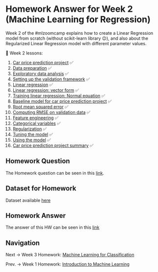 # Homework Answer for Week 2 (Machine Learning for Regression)
Week 2 of the #mlzoomcamp explains how to create a Linear Regression model from scratch (without scikit-learn library :wink:), and also about the Regularized Linear Regression model with different parameter values. 

:book: Week 2 lessons:
1. [Car price prediction project](https://github.com/alexeygrigorev/mlbookcamp-code/blob/master/course-zoomcamp/02-regression/01-car-price-intro.md) :white_check_mark:
2. [Data preparation](https://github.com/alexeygrigorev/mlbookcamp-code/blob/master/course-zoomcamp/02-regression) :white_check_mark:
3. [Exploratory data analysis](https://github.com/alexeygrigorev/mlbookcamp-code/blob/master/course-zoomcamp/02-regression/03-eda.md) :white_check_mark:
4. [Setting up the validation framework](https://github.com/alexeygrigorev/mlbookcamp-code/blob/master/course-zoomcamp/02-regression/04-validation-framework.md) :white_check_mark:
5. [Linear regression](https://github.com/alexeygrigorev/mlbookcamp-code/blob/master/course-zoomcamp/02-regression/05-linear-regression-simple.md) :white_check_mark:
6. [Linear regression: vector form](https://github.com/alexeygrigorev/mlbookcamp-code/blob/master/course-zoomcamp/02-regression/06-linear-regression-vector.md) :white_check_mark:
7. [Training linear regression: Normal equation](https://github.com/alexeygrigorev/mlbookcamp-code/blob/master/course-zoomcamp/02-regression/07-linear-regression-training.md) :white_check_mark:
8. [Baseline model for car price prediction project](https://github.com/alexeygrigorev/mlbookcamp-code/blob/master/course-zoomcamp/02-regression/08-baseline-model.md) :white_check_mark:
9. [Root mean squared error](https://github.com/alexeygrigorev/mlbookcamp-code/blob/master/course-zoomcamp/02-regression/09-rmse.md) :white_check_mark:
10. [Computing RMSE on validation data](https://github.com/alexeygrigorev/mlbookcamp-code/blob/master/course-zoomcamp/02-regression/10-car-price-validation.md) :white_check_mark:
11. [Feature engineering](https://github.com/alexeygrigorev/mlbookcamp-code/blob/master/course-zoomcamp/02-regression/11-feature-engineering.md) :white_check_mark:
12. [Categorical variables](https://github.com/alexeygrigorev/mlbookcamp-code/blob/master/course-zoomcamp/02-regression/12-categorical-variables.md) :white_check_mark:
13. [Regularization](https://github.com/alexeygrigorev/mlbookcamp-code/blob/master/course-zoomcamp/02-regression/13-regularization.md) :white_check_mark:
14. [Tuning the model](https://github.com/alexeygrigorev/mlbookcamp-code/blob/master/course-zoomcamp/02-regression/14-tuning-model.md) :white_check_mark:
15. [Using the model](https://github.com/alexeygrigorev/mlbookcamp-code/blob/master/course-zoomcamp/02-regression/15-using-model.md) :white_check_mark:
16. [Car price prediction project summary](https://github.com/alexeygrigorev/mlbookcamp-code/blob/master/course-zoomcamp/02-regression/16-summary.md) :white_check_mark:

## Homework Question
The Homework question can be seen in this [link](https://github.com/alexeygrigorev/mlbookcamp-code/blob/master/course-zoomcamp/02-regression/homework.md).

## Dataset for Homework
Dataset available [here](https://raw.githubusercontent.com/madityarafip/My-Machine-Learning/main/Dataset/AB_NYC_2019.csv)

## Homework Answer
The answer of this HW can be seen in this [link](https://github.com/madityarafip/My-Machine-Learning/blob/main/Machine%20Learning%20Zoomcamp/Homework%20Week%202/MLZoomcamp_HW2.ipynb)

## Navigation
Next  -> Week 3 Homework: [Machine Learning for Classification](https://github.com/madityarafip/My-Machine-Learning/tree/main/Machine%20Learning%20Zoomcamp/Homework%20Week%203)

Prev. -> Week 1 Homework: [Introduction to Machine Learning](https://github.com/madityarafip/My-Machine-Learning/tree/main/Machine%20Learning%20Zoomcamp/Homework%20Week%201)
